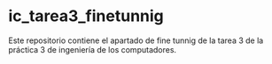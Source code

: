 # ic_tarea3_finetunnig
Este repositorio contiene el apartado de fine tunnig de la tarea 3 de la práctica 3 de ingeniería de los computadores.
